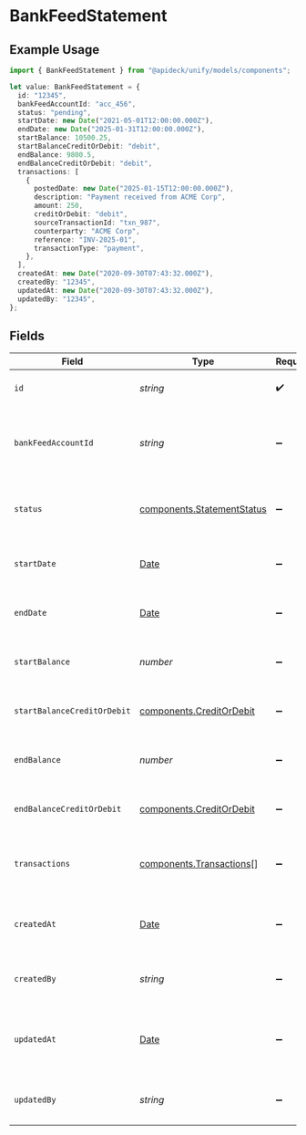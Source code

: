 # BankFeedStatement

## Example Usage

```typescript
import { BankFeedStatement } from "@apideck/unify/models/components";

let value: BankFeedStatement = {
  id: "12345",
  bankFeedAccountId: "acc_456",
  status: "pending",
  startDate: new Date("2021-05-01T12:00:00.000Z"),
  endDate: new Date("2025-01-31T12:00:00.000Z"),
  startBalance: 10500.25,
  startBalanceCreditOrDebit: "debit",
  endBalance: 9800.5,
  endBalanceCreditOrDebit: "debit",
  transactions: [
    {
      postedDate: new Date("2025-01-15T12:00:00.000Z"),
      description: "Payment received from ACME Corp",
      amount: 250,
      creditOrDebit: "debit",
      sourceTransactionId: "txn_987",
      counterparty: "ACME Corp",
      reference: "INV-2025-01",
      transactionType: "payment",
    },
  ],
  createdAt: new Date("2020-09-30T07:43:32.000Z"),
  createdBy: "12345",
  updatedAt: new Date("2020-09-30T07:43:32.000Z"),
  updatedBy: "12345",
};
```

## Fields

| Field                                                                                         | Type                                                                                          | Required                                                                                      | Description                                                                                   | Example                                                                                       |
| --------------------------------------------------------------------------------------------- | --------------------------------------------------------------------------------------------- | --------------------------------------------------------------------------------------------- | --------------------------------------------------------------------------------------------- | --------------------------------------------------------------------------------------------- |
| `id`                                                                                          | *string*                                                                                      | :heavy_check_mark:                                                                            | A unique identifier for an object.                                                            | 12345                                                                                         |
| `bankFeedAccountId`                                                                           | *string*                                                                                      | :heavy_minus_sign:                                                                            | The ID of the bank feed account this statement belongs to.                                    | acc_456                                                                                       |
| `status`                                                                                      | [components.StatementStatus](../../models/components/statementstatus.md)                      | :heavy_minus_sign:                                                                            | The current status of the bank feed statement.                                                | pending                                                                                       |
| `startDate`                                                                                   | [Date](https://developer.mozilla.org/en-US/docs/Web/JavaScript/Reference/Global_Objects/Date) | :heavy_minus_sign:                                                                            | Start date of the bank feed statement.                                                        | 2021-05-01T12:00:00.000Z                                                                      |
| `endDate`                                                                                     | [Date](https://developer.mozilla.org/en-US/docs/Web/JavaScript/Reference/Global_Objects/Date) | :heavy_minus_sign:                                                                            | End date of the bank feed statement.                                                          | 2025-01-31T12:00:00.000Z                                                                      |
| `startBalance`                                                                                | *number*                                                                                      | :heavy_minus_sign:                                                                            | Balance amount at the start of the period.                                                    | 10500.25                                                                                      |
| `startBalanceCreditOrDebit`                                                                   | [components.CreditOrDebit](../../models/components/creditordebit.md)                          | :heavy_minus_sign:                                                                            | Whether the amount is a credit or debit.                                                      | debit                                                                                         |
| `endBalance`                                                                                  | *number*                                                                                      | :heavy_minus_sign:                                                                            | Balance amount at the end of the period.                                                      | 9800.5                                                                                        |
| `endBalanceCreditOrDebit`                                                                     | [components.CreditOrDebit](../../models/components/creditordebit.md)                          | :heavy_minus_sign:                                                                            | Whether the amount is a credit or debit.                                                      | debit                                                                                         |
| `transactions`                                                                                | [components.Transactions](../../models/components/transactions.md)[]                          | :heavy_minus_sign:                                                                            | List of transactions in the bank feed statement.                                              |                                                                                               |
| `createdAt`                                                                                   | [Date](https://developer.mozilla.org/en-US/docs/Web/JavaScript/Reference/Global_Objects/Date) | :heavy_minus_sign:                                                                            | The date and time when the object was created.                                                | 2020-09-30T07:43:32.000Z                                                                      |
| `createdBy`                                                                                   | *string*                                                                                      | :heavy_minus_sign:                                                                            | The user who created the object.                                                              | 12345                                                                                         |
| `updatedAt`                                                                                   | [Date](https://developer.mozilla.org/en-US/docs/Web/JavaScript/Reference/Global_Objects/Date) | :heavy_minus_sign:                                                                            | The date and time when the object was last updated.                                           | 2020-09-30T07:43:32.000Z                                                                      |
| `updatedBy`                                                                                   | *string*                                                                                      | :heavy_minus_sign:                                                                            | The user who last updated the object.                                                         | 12345                                                                                         |